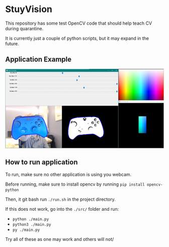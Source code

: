 # StuyVision

This repository has some test OpenCV code that should help teach CV during quarantine.

It is currently just a couple of python scripts, but it may expand in the future.

## Application Example

![image showing a screenshot of the application](https://github.com/StuyPulse/StuyVision/raw/main/images/example_window_1.png)

## How to run application

To run, make sure no other application is using you webcam.

Before running, make sure to install opencv by running `pip install opencv-python`

Then, it git bash run `./run.sh` in the project directory.

If this does not work, go into the `./src/` folder and run:

- `python ./main.py`
- `python3 ./main.py`
- `py ./main.py`

Try all of these as one may work and others will not/